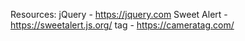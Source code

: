 


Resources:
jQuery - https://jquery.com
Sweet Alert - https://sweetalert.js.org/
<camera> tag - https://cameratag.com/

